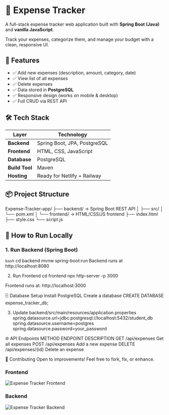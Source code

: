 # 💸 Expense Tracker

A full-stack expense tracker web application built with **Spring Boot (Java)** and **vanilla JavaScript**.

Track your expenses, categorize them, and manage your budget with a clean, responsive UI.

## 🚀 Features

- ✅ Add new expenses (description, amount, category, date)
- ✅ View list of all expenses
- ✅ Delete expenses
- ✅ Data stored in **PostgreSQL**
- ✅ Responsive design (works on mobile & desktop)
- ✅ Full CRUD via REST API

## 🛠️ Tech Stack

| Layer       | Technology                     |
|-----------|--------------------------------|
| **Backend** | Spring Boot, JPA, PostgreSQL   |
| **Frontend** | HTML, CSS, JavaScript          |
| **Database** | PostgreSQL                     |
| **Build Tool** | Maven                         |
| **Hosting** | Ready for Netlify + Railway    |

## 📦 Project Structure
Expense-Tracker-app/
├── backend/ → Spring Boot REST API
│ ├── src/
│ └── pom.xml
│
└── frontend/ → HTML/CSS/JS frontend
├── index.html
├── style.css
└── script.js


## 🚀 How to Run Locally

### 1. Run Backend (Spring Boot)

```bash```
cd backend
mvnw spring-boot:run
Backend runs at http://localhost:8080

2. Run Frontend
   cd frontend
  npx http-server -p 3000

Frontend runs at: http://localhost:3000

🗄️ Database Setup
Install PostgreSQL
Create a database
CREATE DATABASE expense_tracker_db;

3. Update backend/src/main/resources/application.properties
   spring.datasource.url=jdbc:postgresql://localhost:5432/student_db
  spring.datasource.username=postgres
  spring.datasource.password=your_password

🌐 API Endpoints
METHOD      ENDPOINT              DESCRIPTION
GET        /api/expenses          Get all expenses
POST       /api/expenses          Add a new expense
DELETE    /api/expenses/{id}      Delete an expense

🤝 Contributing
Open to improvements! Feel free to fork, fix, or enhance.

### Frontend
![Expense Tracker Frontend](frontend/Screenshot/frontend.png)

### Backend
![Expense Tracker Backend](frontend/Screenshot/backend.png)
